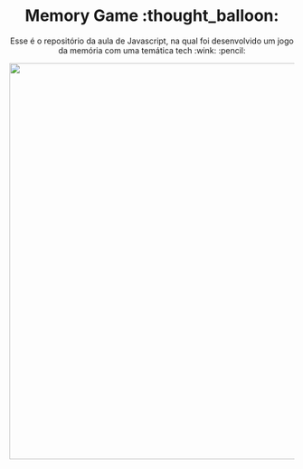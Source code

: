<h1 align="center">Memory Game :thought_balloon: </h1>

<p align="center">Esse é o repositório da aula de Javascript, na qual foi desenvolvido um jogo da memória com uma temática tech :wink: :pencil:</p>

<div align="center">
<img src="https://user-images.githubusercontent.com/81976280/162632831-54b8d0d2-71bf-4c40-93e9-096028cdf344.png" width="700px"/>
</div>
